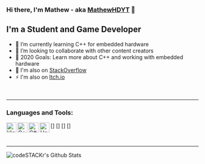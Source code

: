 ### Hi there, I'm Mathew - aka [MathewHDYT][website] 👋

## I'm a Student and Game Developer
- 📕 I’m currently learning C++ for embedded hardware
- 👯 I’m looking to collaborate with other content creators
- 🥅 2020 Goals: Learn more about C++ and working with embedded hardware
- 🔭 I'm also on [StackOverflow][website]
- ⚡ I'm also on [Itch.io][gamedevelopment]

<br />

---

### Languages and Tools:

[<img align="left" alt="Visual Studio 2019" width="26px" src="https://devblogs.microsoft.com/visualstudio/wp-content/uploads/sites/4/2019/01/visualstudio-1.png" />]
[<img align="left" alt="C++" width="26px" src="https://img.icons8.com/color/1600/c-plus-plus-logo.png" />]
[<img align="left" alt="C#" width="26px" src="https://w0.pngwave.com/png/328/221/c-programming-language-logo-microsoft-visual-studio-net-framework-javascript-icon-png-clip-art.png" />]
[<img align="left" alt="Unity" width="26px" src="https://fadigeorge.files.wordpress.com/2010/02/unity_01.jpg" />]

<br />

---

<img align="left" alt="codeSTACKr's Github Stats" src="https://github-readme-stats.vercel.app/api?username=MathewHDYT&show_icons=true&hide_border=true" />

[website]:https://stackoverflow.com/users/13794611/mathewhd?tab=profile
[gamedevelopment]:https://mathewhdyt.itch.io
